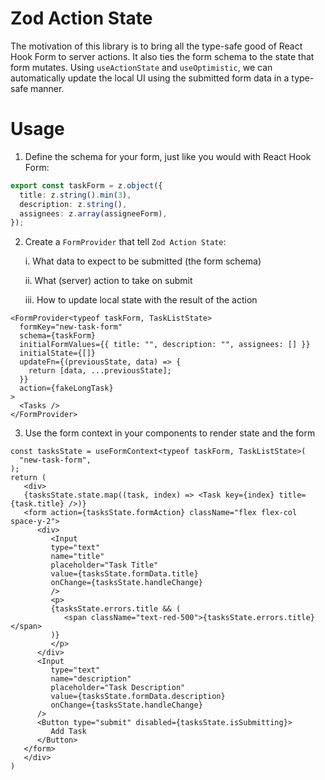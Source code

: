 # Zod Action State

The motivation of this library is to bring all the type-safe good of React Hook Form to server actions. It also ties the form schema to the state that form mutates. Using `useActionState` and `useOptimistic`, we can automatically update the local UI using the submitted form data in a type-safe manner.

# Usage

1. Define the schema for your form, just like you would with React Hook Form:

```ts
export const taskForm = z.object({
  title: z.string().min(3),
  description: z.string(),
  assignees: z.array(assigneeForm),
});
```

2. Create a `FormProvider` that tell `Zod Action State`:

   i. What data to expect to be submitted (the form schema)

   ii. What (server) action to take on submit

   iii. How to update local state with the result of the action

```tsx
<FormProvider<typeof taskForm, TaskListState>
  formKey="new-task-form"
  schema={taskForm}
  initialFormValues={{ title: "", description: "", assignees: [] }}
  initialState={[]}
  updateFn={(previousState, data) => {
    return [data, ...previousState];
  }}
  action={fakeLongTask}
>
  <Tasks />
</FormProvider>
```

3. Use the form context in your components to render state and the form

```tsx
const tasksState = useFormContext<typeof taskForm, TaskListState>(
  "new-task-form",
);
return (
   <div>
   {tasksState.state.map((task, index) => <Task key={index} title={task.title} />)}
   <form action={tasksState.formAction} className="flex flex-col space-y-2">
      <div>
         <Input
         type="text"
         name="title"
         placeholder="Task Title"
         value={tasksState.formData.title}
         onChange={tasksState.handleChange}
         />
         <p>
         {tasksState.errors.title && (
            <span className="text-red-500">{tasksState.errors.title}</span>
         )}
         </p>
      </div>
      <Input
         type="text"
         name="description"
         placeholder="Task Description"
         value={tasksState.formData.description}
         onChange={tasksState.handleChange}
      />
      <Button type="submit" disabled={tasksState.isSubmitting}>
         Add Task
      </Button>
   </form>
   </div>
)

```

